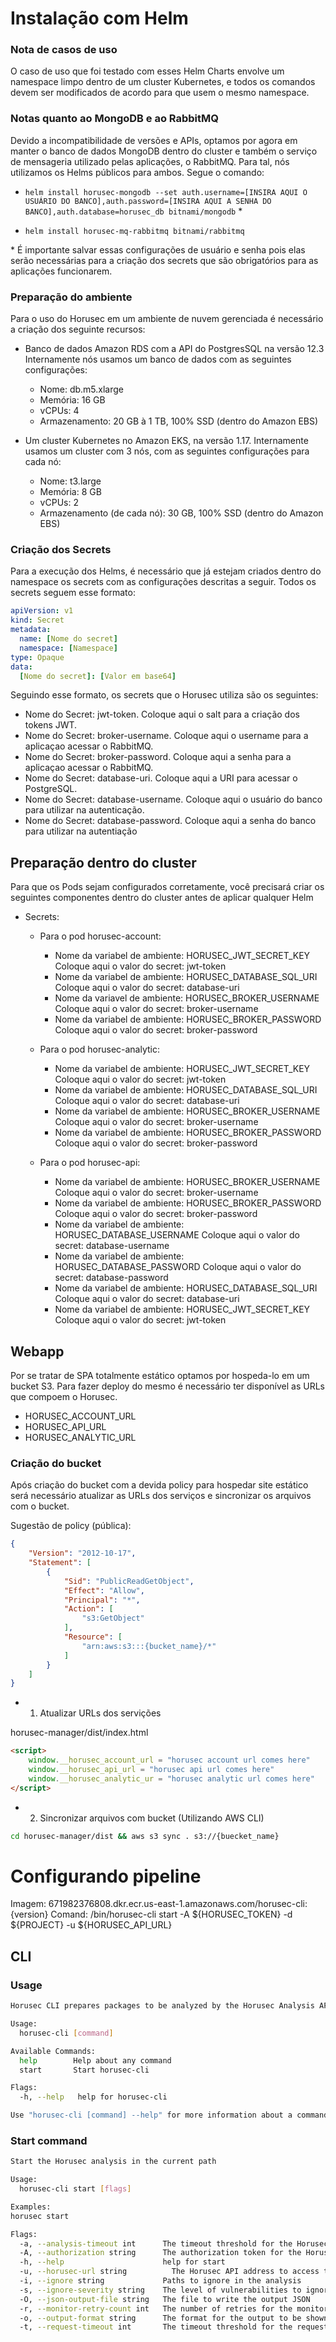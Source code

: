 # Instalação com Helm

### Nota de casos de uso
O caso de uso que foi testado com esses Helm Charts envolve um namespace limpo dentro de um cluster Kubernetes,
e todos os comandos devem ser modificados de acordo para que usem o mesmo namespace.

### Notas quanto ao MongoDB e ao RabbitMQ
Devido a incompatibilidade de versões e APIs, optamos por agora em manter o banco de dados MongoDB dentro do cluster
e também o serviço de mensageria utilizado pelas aplicações, o RabbitMQ. Para tal, nós utilizamos os Helms públicos
para ambos. Segue o comando:

 - `helm install horusec-mongodb --set auth.username=[INSIRA AQUI O USUÁRIO DO BANCO],auth.password=[INSIRA AQUI A SENHA DO BANCO],auth.database=horusec_db bitnami/mongodb` *

 - `helm install horusec-mq-rabbitmq bitnami/rabbitmq`

\* É importante salvar essas configurações de usuário e senha pois elas serão necessárias para a criação dos secrets que são obrigatórios para as aplicações funcionarem.

### Preparação do ambiente
Para o uso do Horusec em um ambiente de nuvem gerenciada é necessário a criação dos seguinte recursos:
  - Banco de dados Amazon RDS com a API do PostgresSQL na versão 12.3 Internamente nós usamos um banco de dados com as seguintes configurações:
      - Nome: db.m5.xlarge
      - Memória: 16 GB
      - vCPUs: 4
      - Armazenamento: 20 GB à 1 TB, 100% SSD (dentro do Amazon EBS)

  - Um cluster Kubernetes no Amazon EKS, na versão 1.17. Internamente usamos um cluster com 3 nós, com as seguintes configurações para cada nó:
    - Nome: t3.large
    - Memória: 8 GB
    - vCPUs: 2
    - Armazenamento (de cada nó): 30 GB, 100% SSD (dentro do Amazon EBS)

### Criação dos Secrets
Para a execução dos Helms, é necessário que já estejam criados dentro do namespace os secrets com as configurações descritas a seguir.
Todos os secrets seguem esse formato:
```yaml
apiVersion: v1
kind: Secret
metadata:
  name: [Nome do secret]
  namespace: [Namespace]
type: Opaque
data:
  [Nome do secret]: [Valor em base64]
```

Seguindo esse formato, os secrets que o Horusec utiliza são os seguintes:

 - Nome do Secret: jwt-token. Coloque aqui o salt para a criação dos tokens JWT.
 - Nome do Secret: broker-username. Coloque aqui o username para a aplicaçao acessar o RabbitMQ.
 - Nome do Secret: broker-password. Coloque aqui a senha para a aplicaçao acessar o RabbitMQ.
 - Nome do Secret: database-uri. Coloque aqui a URI para acessar o PostgreSQL.
 - Nome do Secret: database-username. Coloque aqui o usuário do banco para utilizar na autenticação.
 - Nome do Secret: database-password. Coloque aqui a senha do banco para utilizar na autentiação

## Preparação dentro do cluster
Para que os Pods sejam configurados corretamente, você precisará criar os seguintes componentes dentro do cluster antes de aplicar qualquer Helm
 - Secrets:
    - Para o pod horusec-account:
       - Nome da variabel de ambiente: HORUSEC_JWT_SECRET_KEY                     Coloque aqui o valor do secret: jwt-token
       - Nome da variabel de ambiente: HORUSEC_DATABASE_SQL_URI                   Coloque aqui o valor do secret: database-uri
       - Nome da variavel de ambiente: HORUSEC_BROKER_USERNAME                    Coloque aqui o valor do secret: broker-username
       - Nome da variabel de ambiente: HORUSEC_BROKER_PASSWORD                    Coloque aqui o valor do secret: broker-password

     - Para o pod horusec-analytic:
       - Nome da variabel de ambiente: HORUSEC_JWT_SECRET_KEY                     Coloque aqui o valor do secret: jwt-token
       - Nome da variabel de ambiente: HORUSEC_DATABASE_SQL_URI                   Coloque aqui o valor do secret: database-uri
       - Nome da variabel de ambiente: HORUSEC_BROKER_USERNAME                    Coloque aqui o valor do secret: broker-username
       - Nome da variabel de ambiente: HORUSEC_BROKER_PASSWORD                    Coloque aqui o valor do secret: broker-password
     
     - Para o pod horusec-api:
       - Nome da variabel de ambiente: HORUSEC_BROKER_USERNAME                    Coloque aqui o valor do secret: broker-username
       - Nome da variabel de ambiente: HORUSEC_BROKER_PASSWORD                    Coloque aqui o valor do secret: broker-password
       - Nome da variabel de ambiente: HORUSEC_DATABASE_USERNAME                  Coloque aqui o valor do secret: database-username
       - Nome da variabel de ambiente: HORUSEC_DATABASE_PASSWORD                  Coloque aqui o valor do secret: database-password
       - Nome da variabel de ambiente: HORUSEC_DATABASE_SQL_URI                   Coloque aqui o valor do secret: database-uri
       - Nome da variabel de ambiente: HORUSEC_JWT_SECRET_KEY                     Coloque aqui o valor do secret: jwt-token


## Webapp
Por se tratar de SPA totalmente estático optamos por hospeda-lo em um bucket S3. Para fazer deploy do mesmo é necessário ter 
disponível as URLs que compoem o Horusec.

- HORUSEC_ACCOUNT_URL
- HORUSEC_API_URL
- HORUSEC_ANALYTIC_URL

### Criação do bucket
Após criação do bucket com a devida policy para hospedar site estático será necessário atualizar as 
URLs dos serviços e sincronizar os arquivos com o bucket.

Sugestão de policy (pública):
```json
{
    "Version": "2012-10-17",
    "Statement": [
        {
            "Sid": "PublicReadGetObject",
            "Effect": "Allow",
            "Principal": "*",
            "Action": [
                "s3:GetObject"
            ],
            "Resource": [
                "arn:aws:s3:::{bucket_name}/*"
            ]
        }
    ]
}
```

- 1. Atualizar URLs dos servições

horusec-manager/dist/index.html
```html
<script>
    window.__horusec_account_url = "horusec account url comes here"
    window.__horusec_api_url = "horusec api url comes here"
    window.__horusec_analytic_ur = "horusec analytic url comes here"
</script>
```

- 2. Sincronizar arquivos com bucket (Utilizando AWS CLI)

```bash
cd horusec-manager/dist && aws s3 sync . s3://{buecket_name}
```

# Configurando pipeline

Imagem: 671982376808.dkr.ecr.us-east-1.amazonaws.com/horusec-cli:{version}
Comand: /bin/horusec-cli start -A ${HORUSEC_TOKEN} -d ${PROJECT} -u ${HORUSEC_API_URL}


## CLI

### Usage

```bash
Horusec CLI prepares packages to be analyzed by the Horusec Analysis API

Usage:
  horusec-cli [command]

Available Commands:
  help        Help about any command
  start       Start horusec-cli

Flags:
  -h, --help   help for horusec-cli

Use "horusec-cli [command] --help" for more information about a command.
```

### Start command

```bash
Start the Horusec analysis in the current path

Usage:
  horusec-cli start [flags]

Examples:
horusec start

Flags:
  -a, --analysis-timeout int      The timeout threshold for the Horusec CLI wait for the analysis to complete. (default 600)
  -A, --authorization string      The authorization token for the Horusec API
  -h, --help                      help for start
  -u, --horusec-url string          The Horusec API address to access the analysis engine (default "http://0.0.0.0:8000")
  -i, --ignore string             Paths to ignore in the analysis
  -s, --ignore-severity string    The level of vulnerabilities to ignore in the output
  -O, --json-output-file string   The file to write the output JSON
  -r, --monitor-retry-count int   The number of retries for the monitor. (default 15)
  -o, --output-format string      The format for the output to be shown. Options are: text (stdout) and json (default "text")
  -t, --request-timeout int       The timeout threshold for the request to the Horusec API (default 300)
```

